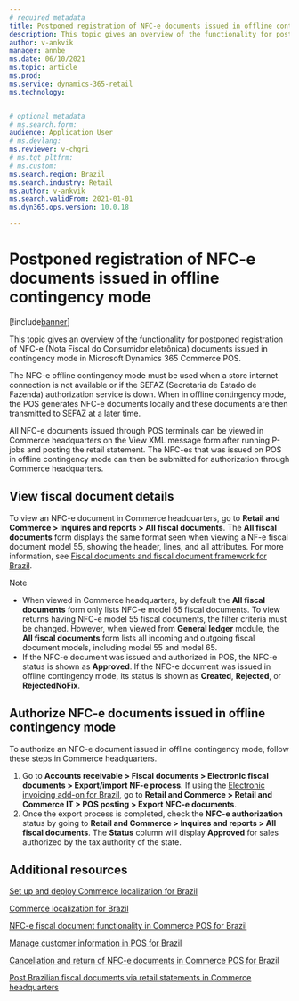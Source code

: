 ```yaml
---
# required metadata
title: Postponed registration of NFC-e documents issued in offline contingency mode
description: This topic gives an overview of the functionality for postponed registration of NFC-e documents issued in contingency mode in Microsoft Dynamics 365 Commerce POS.
author: v-ankvik
manager: annbe
ms.date: 06/10/2021
ms.topic: article
ms.prod: 
ms.service: dynamics-365-retail
ms.technology: 


# optional metadata
# ms.search.form:  
audience: Application User
# ms.devlang: 
ms.reviewer: v-chgri
# ms.tgt_pltfrm: 
# ms.custom: 
ms.search.region: Brazil
ms.search.industry: Retail
ms.author: v-ankvik
ms.search.validFrom: 2021-01-01
ms.dyn365.ops.version: 10.0.18

---
```


# Postponed registration of NFC-e documents issued in offline contingency mode 

[!include[banner](../includes/banner.md)]

This topic gives an overview of the functionality for postponed registration of NFC-e (Nota Fiscal do Consumidor eletrônica) documents issued in contingency mode in Microsoft Dynamics 365 Commerce POS.

The NFC-e offline contingency mode must be used when a store internet connection is not available or if the SEFAZ (Secretaria de Estado de Fazenda) authorization service is down. When in offline contingency mode, the POS generates NFC-e documents locally and these documents are then transmitted to SEFAZ at a later time.

All NFC-e documents issued through POS terminals can be viewed in Commerce headquarters on the View XML message form after running P-jobs and posting the retail statement. The NFC-es that was issued on POS in offline contingency mode can then be submitted for authorization through Commerce headquarters. 

## View fiscal document details

To view an NFC-e document in Commerce headquarters, go to **Retail and Commerce \> Inquires and reports \> All fiscal documents**. The **All fiscal documents** form displays the same format seen when viewing a NF-e fiscal document model 55, showing the header, lines, and all attributes. For more information, see [Fiscal documents and fiscal document framework for Brazil](../../finance/localizations/latam-bra-fiscal-documents-fiscal-document-framework.md). 

> [!NOTE]
> - When viewed in Commerce headquarters, by default the **All fiscal documents** form only lists NFC-e model 65 fiscal documents. To view returns having NFC-e model 55 fiscal documents, the filter criteria must be changed. However, when viewed from **General ledger** module, the **All fiscal documents** form lists all incoming and outgoing fiscal document models, including model 55 and model 65. 
> - If the NFC-e document was issued and authorized in POS, the NFC-e status is shown as **Approved**. If the NFC-e document was issued in offline contingency mode, its status is shown as **Created**, **Rejected**, or **RejectedNoFix**. 
## Authorize NFC-e documents issued in offline contingency mode

To authorize an NFC-e document issued in offline contingency mode, follow these steps in Commerce headquarters. 

1. Go to **Accounts receivable \> Fiscal documents \> Electronic fiscal documents \> Export/import NF-e process**. If using the [Electronic invoicing add-on for Brazil](../../finance/localizations/e-invoicing-bra-get-started.md), go to **Retail and Commerce \> Retail and Commerce IT \> POS posting \> Export NFC-e documents**.  
1. Once the export process is completed, check the **NFC-e authorization** status by going to **Retail and Commerce > Inquires and reports > All fiscal documents**. The **Status** column will display **Approved** for sales authorized by the tax authority of the state.

## Additional resources

[Set up and deploy Commerce localization for Brazil](latam-bra-deployment.md) 

[Commerce localization for Brazil](latam-bra-commerce-localization.md) 

[NFC-e fiscal document functionality in Commerce POS for Brazil](latam-bra-nfce.md)

[Manage customer information in POS for Brazil](latam-bra-customer-information.md)

[Cancellation and return of NFC-e documents in Commerce POS for Brazil](latam-bra-nfce-cancel-return.md)

[Post Brazilian fiscal documents via retail statements in Commerce headquarters](latam-bra-retail-statements.md)
